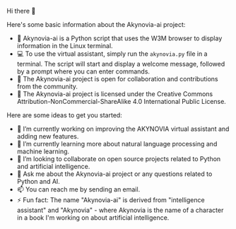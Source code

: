 Hi there 👋

Here's some basic information about the Akynovia-ai project:

- 🤖 Akynovia-ai is a Python script that uses the W3M browser to display information in the Linux terminal.
- 💻 To use the virtual assistant, simply run the `akynovia.py` file in a terminal. The script will start and display a welcome message, followed by a prompt where you can enter commands.
- 🚀 The Akynovia-ai project is open for collaboration and contributions from the community.
- 📝 The Akynovia-ai project is licensed under the Creative Commons Attribution-NonCommercial-ShareAlike 4.0 International Public License.

Here are some ideas to get you started:

- 🔭 I’m currently working on improving the AKYNOVIA virtual assistant and adding new features.
- 🌱 I’m currently learning more about natural language processing and machine learning.
- 👯 I’m looking to collaborate on open source projects related to Python and artificial intelligence.
- 💬 Ask me about the Akynovia-ai project or any questions related to Python and AI.
- 📫 You can reach me by sending an email.
- ⚡ Fun fact: The name "Akynovia-ai" is derived from "intelligence assistant" and "Akynovia" - where Akynovia is the name of a character in a book I'm working on about artificial intelligence.
